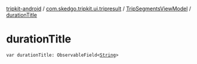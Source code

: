 [tripkit-android](../../index.md) / [com.skedgo.tripkit.ui.tripresult](../index.md) / [TripSegmentsViewModel](index.md) / [durationTitle](./duration-title.md)

# durationTitle

`var durationTitle: ObservableField<`[`String`](https://kotlinlang.org/api/latest/jvm/stdlib/kotlin/-string/index.html)`>`
